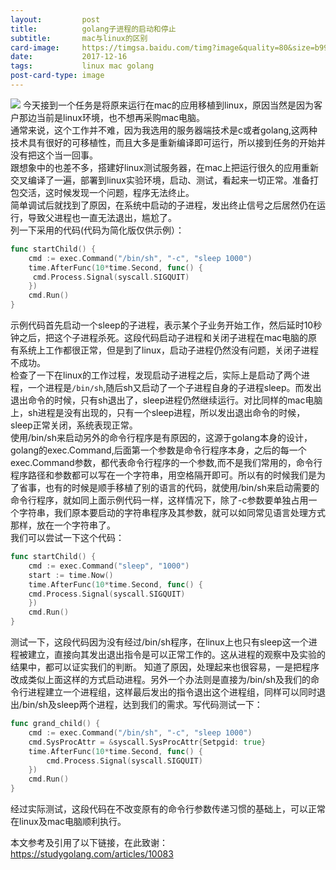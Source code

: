 ```yaml
---
layout:         post
title:          golang子进程的启动和停止
subtitle:       mac与linux的区别
card-image:     https://timgsa.baidu.com/timg?image&quality=80&size=b9999_10000&sec=1513447113487&di=c73f02fddca8c7917d825fd8f90aa69e&imgtype=0&src=http%3A%2F%2Fimgsrc.baidu.com%2Fimgad%2Fpic%2Fitem%2Fd000baa1cd11728b7e303b08c3fcc3cec3fd2cfe.jpg
date:           2017-12-16
tags:           linux mac golang
post-card-type: image
---
```

![](https://timgsa.baidu.com/timg?image&quality=80&size=b9999_10000&sec=1513447113487&di=c73f02fddca8c7917d825fd8f90aa69e&imgtype=0&src=http%3A%2F%2Fimgsrc.baidu.com%2Fimgad%2Fpic%2Fitem%2Fd000baa1cd11728b7e303b08c3fcc3cec3fd2cfe.jpg)
今天接到一个任务是将原来运行在mac的应用移植到linux，原因当然是因为客户那边当前是linux环境，也不想再采购mac电脑。  
通常来说，这个工作并不难，因为我选用的服务器端技术是c或者golang,这两种技术具有很好的可移植性，而且大多是重新编译即可运行，所以接到任务的开始并没有把这个当一回事。  
跟想象中的也差不多，搭建好linux测试服务器，在mac上把运行很久的应用重新交叉编译了一遍，部署到linux实验环境，启动、测试，看起来一切正常。准备打包交活，这时候发现一个问题，程序无法终止。  
简单调试后就找到了原因，在系统中启动的子进程，发出终止信号之后居然仍在运行，导致父进程也一直无法退出，尴尬了。  
列一下采用的代码(代码为简化版仅供示例）：  
```go
func startChild() {
    cmd := exec.Command("/bin/sh", "-c", "sleep 1000")
    time.AfterFunc(10*time.Second, func() {
	 cmd.Process.Signal(syscall.SIGQUIT) 
	})
    cmd.Run()
}
```
示例代码首先启动一个sleep的子进程，表示某个子业务开始工作，然后延时10秒钟之后，把这个子进程杀死。这段代码启动子进程和关闭子进程在mac电脑的原有系统上工作都很正常，但是到了linux，启动子进程仍然没有问题，关闭子进程不成功。  
检查了一下在linux的工作过程，发现启动子进程之后，实际上是启动了两个进程，一个进程是`/bin/sh`,随后sh又启动了一个子进程自身的子进程sleep。而发出退出命令的时候，只有sh退出了，sleep进程仍然继续运行。对比同样的mac电脑上，sh进程是没有出现的，只有一个sleep进程，所以发出退出命令的时候，sleep正常关闭，系统表现正常。  
使用/bin/sh来启动另外的命令行程序是有原因的，这源于golang本身的设计，golang的exec.Command,后面第一个参数是命令行程序本身，之后的每一个exec.Command参数，都代表命令行程序的一个参数,而不是我们常用的，命令行程序路径和参数都可以写在一个字符串，用空格隔开即可。所以有的时候我们是为了省事，也有的时候是顺手移植了别的语言的代码，就使用/bin/sh来启动需要的命令行程序，就如同上面示例代码一样，这样情况下，除了-c参数要单独占用一个字符串，我们原本要启动的字符串程序及其参数，就可以如同常见语言处理方式那样，放在一个字符串了。  
我们可以尝试一下这个代码：  
```go
func startChild() {
    cmd := exec.Command("sleep", "1000")
    start := time.Now()
    time.AfterFunc(10*time.Second, func() { 
	cmd.Process.Signal(syscall.SIGQUIT) 
	})
    cmd.Run()
}
```
测试一下，这段代码因为没有经过/bin/sh程序，在linux上也只有sleep这一个进程被建立，直接向其发出退出指令是可以正常工作的。这从进程的观察中及实验的结果中，都可以证实我们的判断。 
知道了原因，处理起来也很容易，一是把程序改成类似上面这样的方式启动进程。另外一个办法则是直接为/bin/sh及我们的命令行进程建立一个进程组，这样最后发出的指令退出这个进程组，同样可以同时退出/bin/sh及sleep两个进程，达到我们的需求。写代码测试一下：  
```go
func grand_child() {
    cmd := exec.Command("/bin/sh", "-c", "sleep 1000")
    cmd.SysProcAttr = &syscall.SysProcAttr{Setpgid: true}
    time.AfterFunc(10*time.Second, func() {
        cmd.Process.Signal(syscall.SIGQUIT)
    })
    cmd.Run()
}   
```
经过实际测试，这段代码在不改变原有的命令行参数传递习惯的基础上，可以正常在linux及mac电脑顺利执行。  

本文参考及引用了以下链接，在此致谢：  
<https://studygolang.com/articles/10083>


